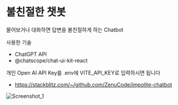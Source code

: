 # 불친절한 챗봇

물어보거나 대화하면 답변을 불친절하게 하는 Chatbot

사용한 기술
- ChatGPT API
- @chatscope/chat-ui-kit-react


개인 Open AI API Key를 .env에 VITE_API_KEY로 입력하시면 됩니다
- https://stackblitz.com/~/github.com/ZenuCode/impolite-chatbot


![Screenshot_1](https://github.com/ZenuCode/impolite-chatbot/assets/100235605/f6f14694-00b2-4e6c-96c8-a80f48976a11)
